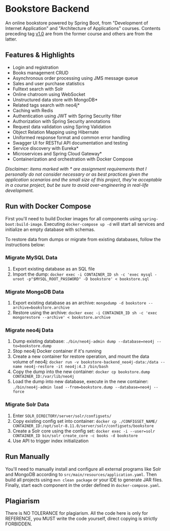 # Bookstore Backend

An online bookstore powered by Spring Boot, from "Development of Internet Application" and "Architecture of Applications" courses.
Contents preceding tag [v1.0](../../releases/tag/v1.0) are from the former course and others are from the latter.

## Features & Highlights

- Login and registration
- Books management CRUD
- Asynchronous order processing using JMS message queue
- Sales and user purchase statistics
- Fulltext search with Solr
- Online chatroom using WebSocket
- Unstructured data store with MongoDB*
- Related tags search with neo4j*
- Caching with Redis
- Authentication using JWT with Spring Security filter
- Authorization with Spring Security annotations
- Request data validation using Spring Validation
- Object Relation Mapping using Hibernate
- Uniformed response format and common error handling
- Swagger UI for RESTful API documentation and testing
- Service discovery with Eureka*
- Microservices and Spring Cloud Gateway*
- Containerization and orchestration with Docker Compose

*Disclaimer: items marked with \* are assignment requirements that I personally do not consider necessary or as best practices given the application scenarios and the small size of this project, they're acceptable in a course project, but be sure to avoid over-engineering in real-life development.*

## Run with Docker Compose

First you'll need to build Docker images for all components using `spring-boot:build-image`.
Executing `docker-compose up -d` will start all services and initialize an empty database with schemas.

To restore data from dumps or migrate from existing databases, follow the instructions below:

### Migrate MySQL Data

1. Export existing database as an SQL file
2. Import the dump: `docker exec -i CONTAINER_ID sh -c 'exec mysql -uroot -p"$MYSQL_ROOT_PASSWORD" -D bookstore' < bookstore.sql`

### Migrate MongoDB Data

1. Export existing database as an archive: `mongodump -d bookstore --archive=bookstore.archive`
2. Restore using the archive: `docker exec -i CONTAINER_ID sh -c 'exec mongorestore --archive' < bookstore.archive`

### Migrate neo4j Data

1. Dump existing database: `./bin/neo4j-admin dump --database=neo4j --to=bookstore.dump`
2. Stop neo4j Docker container if it's running
3. Create a new container for restore operation, and mount the data volume of neo4j: `docker run -v bookstore-backend_neo4j-data:/data --name neo4j-restore -it neo4j:4.3
   /bin/bash`
4. Copy the dump into the new container: `docker cp bookstore.dump CONTAINER_ID:/var/lib/neo4j`
5. Load the dump into new database, execute in the new container: `./bin/neo4j-admin load --from=bookstore.dump --database=neo4j --force`

### Migrate Solr Data

1. Enter `SOLR_DIRECTORY/server/solr/configsets/`
2. Copy existing config set into container: `docker cp ./CONFIGSET_NAME/ CONTAINER_ID:/opt/solr-8.11.0/server/solr/configsets/bookstore`
3. Create a Solr core using the config set: `docker exec -i --user=solr CONTAINER_ID bin/solr create_core -c books -d bookstore`
4. Use API to trigger index initialization

## Run Manually

You'll need to manually install and configure all external programs like Solr and MongoDB according to `src/main/resources/application.yaml`.
Then build all projects using `mvn clean package` or your IDE to generate JAR files. Finally, start each component in the order defined in `docker-compose.yaml`.

## Plagiarism

There is NO TOLERANCE for plagiarism. All the code here is only for REFERENCE, you MUST write the code yourself, direct copying is strictly FORBIDDEN.